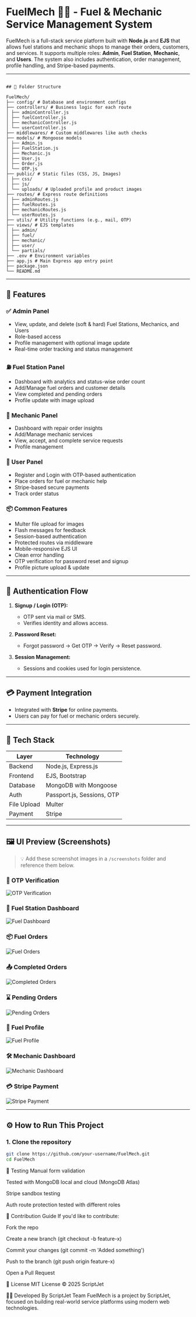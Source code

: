 # FuelMech 🚛🔧 - Fuel & Mechanic Service Management System

FuelMech is a full-stack service platform built with **Node.js** and **EJS** that allows fuel stations and mechanic shops to manage their orders, customers, and services. It supports multiple roles: **Admin**, **Fuel Station**, **Mechanic**, and **Users**. The system also includes authentication, order management, profile handling, and Stripe-based payments.

---

```

## 📂 Folder Structure

FuelMech/
├── config/ # Database and environment configs
├── controllers/ # Business logic for each route
│ ├── adminController.js
│ ├── fuelController.js
│ ├── mechanicController.js
│ └── userController.js
├── middlewares/ # Custom middlewares like auth checks
├── models/ # Mongoose models
│ ├── Admin.js
│ ├── FuelStation.js
│ ├── Mechanic.js
│ ├── User.js
│ ├── Order.js
│ └── OTP.js
├── public/ # Static files (CSS, JS, Images)
│ ├── css/
│ ├── js/
│ └── uploads/ # Uploaded profile and product images
├── routes/ # Express route definitions
│ ├── adminRoutes.js
│ ├── fuelRoutes.js
│ ├── mechanicRoutes.js
│ └── userRoutes.js
├── utils/ # Utility functions (e.g., mail, OTP)
├── views/ # EJS templates
│ ├── admin/
│ ├── fuel/
│ ├── mechanic/
│ ├── user/
│ └── partials/
├── .env # Environment variables
├── app.js # Main Express app entry point
├── package.json
└── README.md

```

---

## 🚀 Features

### ✅ Admin Panel

- View, update, and delete (soft & hard) Fuel Stations, Mechanics, and Users
- Role-based access
- Profile management with optional image update
- Real-time order tracking and status management

### ⛽ Fuel Station Panel

- Dashboard with analytics and status-wise order count
- Add/Manage fuel orders and customer details
- View completed and pending orders
- Profile update with image upload

### 🔧 Mechanic Panel

- Dashboard with repair order insights
- Add/Manage mechanic services
- View, accept, and complete service requests
- Profile management

### 👥 User Panel

- Register and Login with OTP-based authentication
- Place orders for fuel or mechanic help
- Stripe-based secure payments
- Track order status

### 📦 Common Features

- Multer file upload for images
- Flash messages for feedback
- Session-based authentication
- Protected routes via middleware
- Mobile-responsive EJS UI
- Clean error handling
- OTP verification for password reset and signup
- Profile picture upload & update

---

## 🔐 Authentication Flow

1. **Signup / Login (OTP):**

   - OTP sent via mail or SMS.
   - Verifies identity and allows access.

2. **Password Reset:**

   - Forgot password → Get OTP → Verify → Reset password.

3. **Session Management:**
   - Sessions and cookies used for login persistence.

---

## 💳 Payment Integration

- Integrated with **Stripe** for online payments.
- Users can pay for fuel or mechanic orders securely.

---

## 🧰 Tech Stack

| Layer       | Technology                 |
| ----------- | -------------------------- |
| Backend     | Node.js, Express.js        |
| Frontend    | EJS, Bootstrap             |
| Database    | MongoDB with Mongoose      |
| Auth        | Passport.js, Sessions, OTP |
| File Upload | Multer                     |
| Payment     | Stripe                     |

---

## 🖼️ UI Preview (Screenshots)

> 💡 Add these screenshot images in a `/screenshots` folder and reference them below.

### 🔑 OTP Verification

![OTP Verification](./screenshots/otp.png)

### 🧾 Fuel Station Dashboard

![Fuel Dashboard](./screenshots/Fuel%20Dashboard.png)

### 📦 Fuel Orders

![Fuel Orders](./screenshots/fuel%20orders.png)

### 📤 Completed Orders

![Completed Orders](./screenshots/fuel%20completed%20order.png)

### ⌛ Pending Orders

![Pending Orders](./screenshots/fuel%20pending%20order.png)

### 👤 Fuel Profile

![Fuel Profile](./screenshots/fuel%20profile.png)

### 🛠 Mechanic Dashboard

![Mechanic Dashboard](./screenshots/Mechanic%20Dashboard.png)

### 💳 Stripe Payment

![Stripe Payment](./screenshots/payment%20stripe.png)

---

## ⚙️ How to Run This Project

### 1. Clone the repository

```bash
git clone https://github.com/your-username/FuelMech.git
cd FuelMech
```

🧪 Testing
Manual form validation

Tested with MongoDB local and cloud (MongoDB Atlas)

Stripe sandbox testing

Auth route protection tested with different roles

🤝 Contribution Guide
If you'd like to contribute:

Fork the repo

Create a new branch (git checkout -b feature-x)

Commit your changes (git commit -m 'Added something')

Push to the branch (git push origin feature-x)

Open a Pull Request

📄 License
MIT License © 2025 ScriptJet

👨‍💻 Developed By
ScriptJet Team
FuelMech is a project by ScriptJet, focused on building real-world service platforms using modern web technologies.
